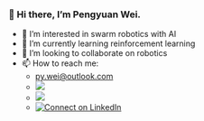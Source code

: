 ### 👋 Hi there, I’m Pengyuan Wei.

- 👀 I’m interested in swarm robotics with AI
- 🌱 I’m currently learning reinforcement learning
- 💞️ I’m looking to collaborate on robotics
- 📫 How to reach me: 
  - py.wei@outlook.com
  - [![](https://img.shields.io/twitter/url?style=social&url=https%3A%2F%2Ftwitter.com%2Fpengyuan_wei)](https://twitter.com/pengyuan_wei)
  - [![](https://img.shields.io/badge/LinkedIn-0077B5?style=plastic&logo=linkedin&logoColor=white)](https://www.linkedin.com/in/pengyuan-wei-928b0023b/)
  - [![Connect on LinkedIn](https://img.shields.io/badge/--linkedin?label=LinkedIn&logo=LinkedIn&style=social)](https://www.linkedin.com/in/pengyuan-wei-928b0023b/)

<!---
pengyuanwei/pengyuanwei is a ✨ special ✨ repository because its `README.md` (this file) appears on your GitHub profile.
You can click the Preview link to take a look at your changes.
--->
